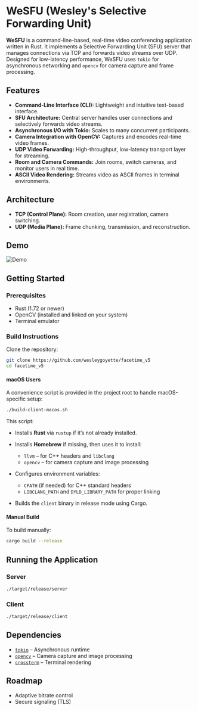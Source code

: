 # WeSFU (Wesley's Selective Forwarding Unit)

**WeSFU** is a command-line-based, real-time video conferencing application written in Rust. It implements a Selective Forwarding Unit (SFU) server that manages connections via TCP and forwards video streams over UDP. Designed for low-latency performance, WeSFU uses `tokio` for asynchronous networking and `opencv` for camera capture and frame processing.

## Features

* **Command-Line Interface (CLI):** Lightweight and intuitive text-based interface.
* **SFU Architecture:** Central server handles user connections and selectively forwards video streams.
* **Asynchronous I/O with Tokio:** Scales to many concurrent participants.
* **Camera Integration with OpenCV:** Captures and encodes real-time video frames.
* **UDP Video Forwarding:** High-throughput, low-latency transport layer for streaming.
* **Room and Camera Commands:** Join rooms, switch cameras, and monitor users in real time.
* **ASCII Video Rendering:** Streams video as ASCII frames in terminal environments.

## Architecture

* **TCP (Control Plane):** Room creation, user registration, camera switching.
* **UDP (Media Plane):** Frame chunking, transmission, and reconstruction.

## Demo

![Demo](assets/demo.gif)

## Getting Started

### Prerequisites

* Rust (1.72 or newer)
* OpenCV (installed and linked on your system)
* Terminal emulator

### Build Instructions

Clone the repository:

```bash
git clone https://github.com/wesleygoyette/facetime_v5
cd facetime_v5
```

#### macOS Users

A convenience script is provided in the project root to handle macOS-specific setup:

```bash
./build-client-macos.sh
```

This script:

* Installs **Rust** via `rustup` if it’s not already installed.
* Installs **Homebrew** if missing, then uses it to install:

  * `llvm` – for C++ headers and `libclang`
  * `opencv` – for camera capture and image processing
* Configures environment variables:

  * `CPATH` (if needed) for C++ standard headers
  * `LIBCLANG_PATH` and `DYLD_LIBRARY_PATH` for proper linking
* Builds the `client` binary in release mode using Cargo.

#### Manual Build

To build manually:

```bash
cargo build --release
```

## Running the Application

### Server

```bash
./target/release/server
```

### Client

```bash
./target/release/client
```

## Dependencies

* [`tokio`](https://crates.io/crates/tokio) – Asynchronous runtime
* [`opencv`](https://crates.io/crates/opencv) – Camera capture and image processing
* [`crossterm`](https://crates.io/crates/crossterm) – Terminal rendering

## Roadmap

* Adaptive bitrate control
* Secure signaling (TLS)
